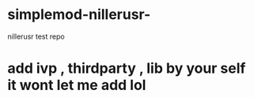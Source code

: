 # simplemod-nillerusr-
nillerusr test repo
# add ivp , thirdparty , lib by your self it wont let me add lol
